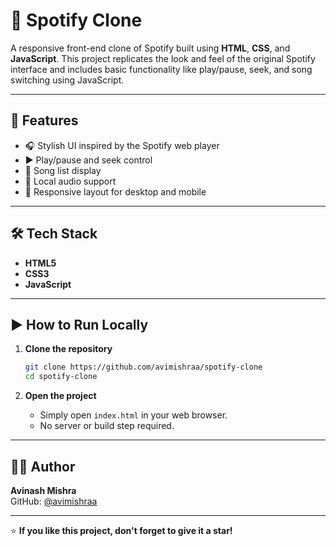 # 🎵 Spotify Clone

A responsive front-end clone of Spotify built using **HTML**, **CSS**, and **JavaScript**. This project replicates the look and feel of the original Spotify interface and includes basic functionality like play/pause, seek, and song switching using JavaScript.

---

## 🚀 Features

- 🎧 Stylish UI inspired by the Spotify web player
- ▶️ Play/pause and seek control
- 📃 Song list display
- 📂 Local audio support
- 📱 Responsive layout for desktop and mobile

---

## 🛠️ Tech Stack

- **HTML5**  
- **CSS3**  
- **JavaScript**

---

## ▶️ How to Run Locally

1. **Clone the repository**
   ```bash
   git clone https://github.com/avimishraa/spotify-clone
   cd spotify-clone
   ```

2. **Open the project**
   - Simply open `index.html` in your web browser.
   - No server or build step required.

---

## 🙋‍♂️ Author

**Avinash Mishra**  
GitHub: [@avimishraa](https://github.com/avimishraa)

---

⭐ **If you like this project, don't forget to give it a star!**
